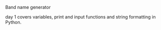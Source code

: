 Band name generator

day 1 covers variables, print and input functions and string formatting in Python.
